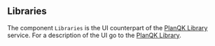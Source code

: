 ## Libraries

The component `Libraries` is the UI counterpart of the [PlanQK Library](../planqk-library.md) service.
For a description of the UI go to the [PlanQK Library](../planqk-library.md).